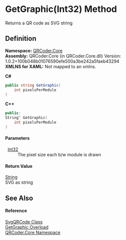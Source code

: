 # GetGraphic(Int32) Method


Returns a QR code as SVG string



## Definition
**Namespace:** <a href="N_QRCoder_Core.md">QRCoder.Core</a>  
**Assembly:** QRCoder.Core (in QRCoder.Core.dll) Version: 1.0.2+100b048b01076590efe500a3be242a5faeb43294  
**XMLNS for XAML:** Not mapped to an xmlns.

**C#**
``` C#
public string GetGraphic(
	int pixelsPerModule
)
```
**C++**
``` C++
public:
String^ GetGraphic(
	int pixelsPerModule
)
```



#### Parameters
<dl><dt>  <a href="https://learn.microsoft.com/dotnet/api/system.int32" target="_blank" rel="noopener noreferrer">Int32</a></dt><dd>The pixel size each b/w module is drawn</dd></dl>

#### Return Value
<a href="https://learn.microsoft.com/dotnet/api/system.string" target="_blank" rel="noopener noreferrer">String</a>  
SVG as string

## See Also


#### Reference
<a href="T_QRCoder_Core_SvgQRCode.md">SvgQRCode Class</a>  
<a href="Overload_QRCoder_Core_SvgQRCode_GetGraphic.md">GetGraphic Overload</a>  
<a href="N_QRCoder_Core.md">QRCoder.Core Namespace</a>  

